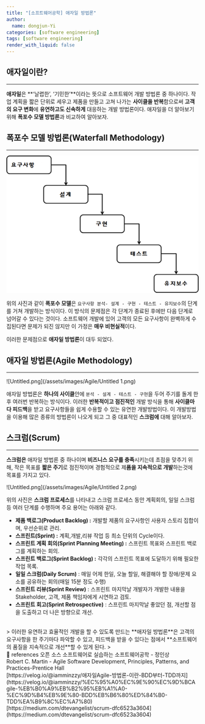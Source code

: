 ```yaml
---
title: "[소프트웨어공학] 애자일 방법론"
author:
  name: dongjun-Yi
categories: [software engineering]
tags: [software engineering]
render_with_liquid: false
---
```

## 애자일이란?

---

**애자일**은 **‘날렵한’, ‘기민한’**이라는 뜻으로 소프트웨어 개발 방법론 중 하나이다. 작업 계획을 짧은 단위로 세우고 제품을 만들고 고쳐 나가는 **사이클을 반복**함으로써 **고객의 요구 변화**에 **유연하고도 신속하게** 대응하는 개발 방법론이다. 애자일을 더 알아보기 위해 **폭포수 모델 방법론**과 비교하여 알아보자.

## 폭포수 모델 방법론(Waterfall Methodology)

---

![Untitled.png](/assets/images/Agile/Untitled.png)

위의 사진과 같이 **폭포수 모델**은 `요구사항 분석- 설계 - 구현 - 테스트 - 유지보수`의 단계를 거쳐 개발하는 방식이다. 이 방식의 문제점은 각 단계가 종료된 후에만 다음 단계로 넘어갈 수 있다는 것이다. 소프트웨어 개발에 있어 고객의 모든 요구사항이 완벽하게 수집된다면 문제가 되진 않지만 이 가정은 **매우 비현실적**이다. 

이러한 문제점으로 **애자일 방법론**이 대두 되었다. 

## 애자일 방법론(Agile Methodology)

---

![Untitled.png](/assets/images/Agile/Untitled 1.png)

애자일 방법론은 **하나의 사이클**안에 `분석 - 설계 - 테스트 - 구현`을 두어 주기를 돌게 한 후 여러번 반복하는 방식이다. 이러한 **반복적이고 점진적인** 개발 방식을 통해 **사이클마다 피드백**을 받고 요구사항들을 쉽게 수용할 수 있는 유연한 개발방법이다. 이 개발방법을 이용해 많은 종류의 방법론이 나오게 되고 그 중 대표적인 **스크럼에** 대해 알아보자.

## 스크럼(Scrum)

---

**스크럼은** 애자일 방법론 중 하나이며 **비즈니스 요구를 충족**시키는데 초점을 맞추기 위해, 작은 목표를 **짧은 주기**로 점진적이며 경험적으로 제**품을 지속적으로 개발**하는것에 목표를 가지고 있다.

![Untitled.png](/assets/images/Agile/Untitled 2.png)

위의 사진은 **스크럼 프로세스**를 나타내고 스크럼 프로세스 동안 계획회의, 일일 스크럼 등 여러 단계를 수행하며 주요 용어는 아래와 같다.

- **제품 백로그(Product Backlog) :** 개발할 제품의 요구사항인 사용자 스토리 집합이며, 우선순위로 관리.
- **스프린트(Sprint) :** 계획,개발,리뷰 작업 등 최소 단위의 Cycle이다.
- **스프린트 계획 회의(Sprint Planning Meeting) :** 스프린트 목표와 스프린트 백로그를 계획하는 회의.
- **스프린트 백로그(Sprint Backlog) :** 각각의 스프린트 목표에 도달하기 위해 필요한 작업 목록.
- **일일 스크럼(Daily Scrum)** : 매일 어제 한일, 오늘 할일, 해결해야 할 장애/문제 요소를 공유하는 회의(매일 15분 정도 수행)
- **스프린트 리뷰(Sprint Review)** : 스프린트 마지막날 개발자가 개발한 내용을 Stakeholder, 고객, 제품 책임자에게 시연하고 검토.
- **스프린트 회고(Sprint Retrospective)** : 스프린트 마지막날 좋았던 점, 개선할 점을 도출하고 더 나은 방향으로 개선.
<br>
> 이러한 유연하고 효율적인 개발을 할 수 있도록 만드는 **애자일 방법론**은 고객의 요구사항을 한 주기마다 파악할 수 있고, 피드백을 받을 수 있다는 점에서 **소프트웨어의 품질을 지속적으로 개선**할 수 있게 된다.
> 
<br>

<aside>
📖 references 
오픈 소스 소프트웨어로 실습하는 소프트웨어공학 - 정인상<br>
Robert C. Martin - Agile Software Development, Principles, Patterns, and Practices-Prentice Hall<br>
[https://velog.io/@iamminzzy/애자일Agile-방법론-이란-BDD부터-TDD까지](https://velog.io/@iamminzzy/%EC%95%A0%EC%9E%90%EC%9D%BCAgile-%EB%B0%A9%EB%B2%95%EB%A1%A0-%EC%9D%B4%EB%9E%80-BDD%EB%B6%80%ED%84%B0-TDD%EA%B9%8C%EC%A7%80)<br>
[https://medium.com/dtevangelist/scrum-dfc6523a3604](https://medium.com/dtevangelist/scrum-dfc6523a3604)

</aside>